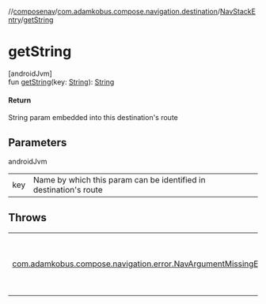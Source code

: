 //[composenav](../../../index.md)/[com.adamkobus.compose.navigation.destination](../index.md)/[NavStackEntry](index.md)/[getString](get-string.md)

# getString

[androidJvm]\
fun [getString](get-string.md)(key: [String](https://kotlinlang.org/api/latest/jvm/stdlib/kotlin/-string/index.html)): [String](https://kotlinlang.org/api/latest/jvm/stdlib/kotlin/-string/index.html)

#### Return

String param embedded into this destination's route

## Parameters

androidJvm

| | |
|---|---|
| key | Name by which this param can be identified in destination's route |

## Throws

| | |
|---|---|
| [com.adamkobus.compose.navigation.error.NavArgumentMissingError](../../com.adamkobus.compose.navigation.error/-nav-argument-missing-error/index.md) | if argument with provided key does not exist |
